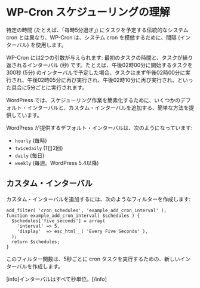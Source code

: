 <!--
# Understanding WP-Cron Scheduling
-->

# WP-Cron スケジューリングの理解

<!--
Unlike a traditional system cron that schedules tasks for specific times (e.g. "every hour at 5 minutes past the hour"), WP-Cron uses intervals to simulate a system cron.
-->

特定の時間 (たとえば、「毎時5分過ぎ」) にタスクを予定する伝統的なシステム cron とは異なり、WP-Cron は、システム cron を模倣するために、間隔 (インターバル) を使用します。

<!--
WP-Cron is given two arguments: the time for the first task, and an interval (in seconds) after which the task should be repeated. For example, if you schedule a task to begin at 2:00PM with an interval of 300 seconds (five minutes), the task would first run at 2:00PM and then again at 2:05PM, then again at 2:10PM, and so on, every five minutes.
-->

WP-Cron には2つの引数が与えられます: 最初のタスクの時間と、タスクが繰り返されるインターバル (秒) です。たとえば、午後02時00分に開始するタスクを300秒 (5分) のインターバルで予定した場合、タスクはまず午後02時00分に実行され、午後02時05分に再び実行され、午後02時10分に再び実行され、といった具合に5分ごとに実行されます。

<!--
To simplify scheduling tasks, WordPress provides some default intervals and an easy method for adding custom intervals.
-->

WordPress では、スケジューリング作業を簡素化するために、いくつかのデフォルト・インターバルと、カスタム・インターバルを追加する、簡単な方法を提供しています。

<!--
The default intervals provided by WordPress are:
-->

WordPress が提供するデフォルト・インターバルは、次のようになっています:

<!--
- hourly
- twicedaily
- daily
- weekly (since WP 5.4)
-->

- `hourly` (毎時)
- `twicedaily` (1日2回)
- `daily` (毎日)
- `weekly` (毎週。WordPress 5.4以降)

<!--
## Custom Intervals
-->

## カスタム・インターバル

<!--
To add a custom interval, you can create a filter, such as:
-->

カスタム・インターバルを追加するには、次のようなフィルターを作成します:

```
add_filter( 'cron_schedules', 'example_add_cron_interval' );
function example_add_cron_interval( $schedules ) { 
  $schedules['five_seconds'] = array(
    'interval' => 5,
    'display'  => esc_html__( 'Every Five Seconds' ),
  );
  return $schedules;
}
```

<!--
This filter function creates a new interval that will allow us to run a cron task every five seconds.
-->

このフィルター関数は、5秒ごとに cron タスクを実行するための、新しいインターバルを作成します。

<!--
[info]All intervals are in seconds.[/info]
-->

[info]インターバルはすべて秒単位。[/info]
